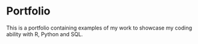 # Portfolio
This is a portfolio containing examples of my work to showcase my coding ability with R, Python and SQL.
